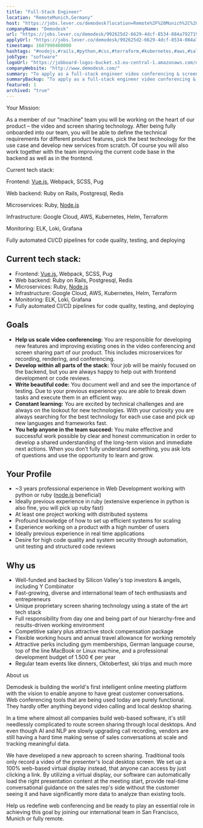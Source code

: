 ```yaml
---
title: "Full-Stack Engineer"
location: "RemoteMunich,Germany"
host: "https://jobs.lever.co/demodesk?location=Remote%2F%20Munich%2C%20Germany"
companyName: "Demodesk"
url: "https://jobs.lever.co/demodesk/992625d2-6629-4dcf-8534-084a7927196e"
applyUrl: "https://jobs.lever.co/demodesk/992625d2-6629-4dcf-8534-084a7927196e/apply"
timestamp: 1607990400000
hashtags: "#nodejs,#rails,#python,#css,#terraform,#kubernetes,#aws,#sales,#redis,#postgresql"
jobType: "software"
logoUrl: "https://jobboard-logos-bucket.s3.eu-central-1.amazonaws.com/demodesk"
companyWebsite: "http://www.demodesk.com/"
summary: "To apply as a full-stack engineer video conferencing & screen sharing at Demodesk, you preferably need to have 3 years professional experience in Web Development working with python or ruby."
summaryBackup: "To apply as a full-stack engineer video conferencing & screen sharing at Demodesk, you preferably need to have some knowledge of: #rubylang, #rails, #python."
featured: 1
archived: "true"
---
```


Your Mission:

As a member of our “machine” team you will be working on the heart of our product – the video and screen sharing technology. After being fully onboarded into our team, you will be able to define the technical requirements for different product features, pick the best technology for the use case and develop new services from scratch. Of course you will also work together with the team improving the current code base in the backend as well as in the frontend.

Current tech stack:

Frontend: [Vue.js](http://Vue.js), Webpack, SCSS, Pug

Web backend: Ruby on Rails, Postgresql, Redis

Microservices: Ruby, [Node.js](http://Node.js)

Infrastructure: Google Cloud, AWS, Kubernetes, Helm, Terraform

Monitoring: ELK, Loki, Grafana

Fully automated CI/CD pipelines for code quality, testing, and deploying

## Current tech stack:

*   Frontend: [Vue.js](http://vue.js/), Webpack, SCSS, Pug
*   Web backend: Ruby on Rails, Postgresql, Redis
*   Microservices: Ruby, [Node.js](http://node.js/)
*   Infrastructure: Google Cloud, AWS, Kubernetes, Helm, Terraform
*   Monitoring: ELK, Loki, Grafana
*   Fully automated CI/CD pipelines for code quality, testing, and deploying

## Goals

*   **Help us scale video conferencing:** You are responsible for developing new features and improving existing ones in the video conferencing and screen sharing part of our product. This includes microservices for recording, rendering, and conferencing.
*   **Develop within all parts of the stack:** Your job will be mainly focused on the backend, but you are always happy to help out with frontend development or code reviews.
*   **Write beautiful code:** You document well and and see the importance of testing. Due to your previous experience you are able to break down tasks and execute them in an efficient way.
*   **Constant learning:** You are excited by technical challenges and are always on the lookout for new technologies. With your curiosity you are always searching for the best technology for each use case and pick up new languages and frameworks fast.
*   **You help anyone in the team succeed:** You make effective and successful work possible by clear and honest communication in order to develop a shared understanding of the long-term vision and immediate next actions. When you don’t fully understand something, you ask lots of questions and use the opportunity to learn and grow.

## Your Profile

*   ~3 years professional experience in Web Development working with python or ruby ([node.js](http://node.js) beneficial)
*   Ideally previous experience in ruby (extensive experience in python is also fine, you will pick up ruby fast)
*   At least one project working with distributed systems
*   Profound knowledge of how to set up efficient systems for scaling
*   Experience working on a product with a high number of users
*   Ideally previous experience in real time applications
*   Desire for high code quality and system security through automation, unit testing and structured code reviews

## Why us

*   Well-funded and backed by Silicon Valley's top investors & angels, including Y Combinator
*   Fast-growing, diverse and international team of tech enthusiasts and entrepreneurs
*   Unique proprietary screen sharing technology using a state of the art tech stack
*   Full responsibility from day one and being part of our hierarchy-free and results-driven working environment
*   Competitive salary plus attractive stock compensation package
*   Flexible working hours and annual travel allowance for working remotely
*   Attractive perks including gym memberships, German language course, top of the line MacBook or Linux machine, and a professional development budget of 1.500 € per year
*   Regular team events like dinners, Oktoberfest, ski trips and much more

About us

Demodesk is building the world's first intelligent online meeting platform with the vision to enable anyone to have great customer conversations. Web conferencing tools that are being used today are purely functional. They hardly offer anything beyond video calling and local desktop sharing.

In a time where almost all companies build web-based software, it's still needlessly complicated to route screen sharing through local desktops. And even though AI and NLP are slowly upgrading call recording, vendors are still having a hard time making sense of sales conversations at scale and tracking meaningful data.

We have developed a new approach to screen sharing. Traditional tools only record a video of the presenter's local desktop screen. We set up a 100% web-based virtual display instead, that anyone can access by just clicking a link. By utilizing a virtual display, our software can automatically load the right presentation content at the meeting start, provide real-time conversational guidance on the sales rep's side without the customer seeing it and have significantly more data to analyze than existing tools.

Help us redefine web conferencing and be ready to play an essential role in achieving this goal by joining our international team in San Francisco, Munich or fully remote.
